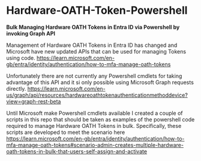 # Hardware-OATH-Token-Powershell
**Bulk Managing Hardware OATH Tokens in Entra ID via Powershell by invoking Graph API**

Management of Hardware OATH Tokens in Entra ID has changed and Microsoft have new updated APIs that can be used for managing Tokens using code.
https://learn.microsoft.com/en-gb/entra/identity/authentication/how-to-mfa-manage-oath-tokens

Unfortunately there are not currently any Powershell cmdlets for taking advantage of this API and it si only possible using Microsoft Graph requests directly.
https://learn.microsoft.com/en-us/graph/api/resources/hardwareoathtokenauthenticationmethoddevice?view=graph-rest-beta

Until Microsoft make Powershell cmdlets available I created a couple of scripts in this repo that should be taken as examples of the powershell code required to manage Hardware OATH Tokens in bulk.  Specifically, these scripts are developed to meet the scenario here https://learn.microsoft.com/en-gb/entra/identity/authentication/how-to-mfa-manage-oath-tokens#scenario-admin-creates-multiple-hardware-oath-tokens-in-bulk-that-users-self-assign-and-activate
